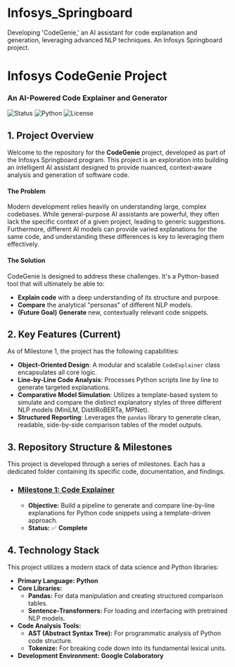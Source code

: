 # Infosys_Springboard
Developing 'CodeGenie,' an AI assistant for code explanation and generation, leveraging advanced NLP techniques. An Infosys Springboard project.



# Infosys CodeGenie Project
### An AI-Powered Code Explainer and Generator

![Status](https://img.shields.io/badge/status-in_progress-yellow)
![Python](https://img.shields.io/badge/python-3.9%2B-blue)
![License](https://img.shields.io/badge/license-MIT-green)



## 1. Project Overview

Welcome to the repository for the **CodeGenie** project, developed as part of the Infosys Springboard program. This project is an exploration into building an intelligent AI assistant designed to provide nuanced, context-aware analysis and generation of software code.

#### The Problem
Modern development relies heavily on understanding large, complex codebases. While general-purpose AI assistants are powerful, they often lack the specific context of a given project, leading to generic suggestions. Furthermore, different AI models can provide varied explanations for the same code, and understanding these differences is key to leveraging them effectively.

#### The Solution
CodeGenie is designed to address these challenges. It's a Python-based tool that will ultimately be able to:
* **Explain code** with a deep understanding of its structure and purpose.
* **Compare** the analytical "personas" of different NLP models.
* **(Future Goal)** **Generate** new, contextually relevant code snippets.



## 2. Key Features (Current)

As of Milestone 1, the project has the following capabilities:

* **Object-Oriented Design**: A modular and scalable `CodeExplainer` class encapsulates all core logic.
* **Line-by-Line Code Analysis**: Processes Python scripts line by line to generate targeted explanations.
* **Comparative Model Simulation**: Utilizes a template-based system to simulate and compare the distinct explanatory styles of three different NLP models (MiniLM, DistilRoBERTa, MPNet).
* **Structured Reporting**: Leverages the `pandas` library to generate clean, readable, side-by-side comparison tables of the model outputs.



## 3. Repository Structure & Milestones

This project is developed through a series of milestones. Each has a dedicated folder containing its specific code, documentation, and findings.

* ### [Milestone 1: Code Explainer](./Milestone1/)
    * **Objective:** Build a pipeline to generate and compare line-by-line explanations for Python code snippets using a template-driven approach.
    * **Status:** ✅ **Complete**



## 4. Technology Stack

This project utilizes a modern stack of data science and Python libraries:

* **Primary Language:** **Python**
* **Core Libraries:**
    * **Pandas:** For data manipulation and creating structured comparison tables.
    * **Sentence-Transformers:** For loading and interfacing with pretrained NLP models.
* **Code Analysis Tools:**
    * **AST (Abstract Syntax Tree):** For programmatic analysis of Python code structure.
    * **Tokenize:** For breaking code down into its fundamental lexical units.
* **Development Environment:** **Google Colaboratory**


